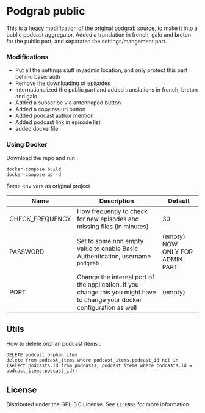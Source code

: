 # Podgrab public

This is a heacy modification of the original podgrab source, to make it into a public podcast aggregator.
Added a translation in french, galo and breton for the public part, and separated the settings/mangement part.


### Modifications
- Put all the settings stuff in /admin location, and only protect this part behind basic auth
- Remove the downloading of episodes
- Internationalized the public part and added translations in french, breton and galo
- Added a subscribe via antennapod button
- Added a copy rss url button
- Added podcast author mention
- Added podcast link in episode list
- added dockerfile

### Using Docker

Download the repo and run :
```
docker-compose build
docker-compose up -d
```

Same env vars as original project

| Name            | Description                                                             | Default |
| --------------- | ----------------------------------------------------------------------- | ------- |
| CHECK_FREQUENCY | How frequently to check for new episodes and missing files (in minutes) | 30      |
| PASSWORD        | Set to some non empty value to enable Basic Authentication, username `podgrab`|(empty) NOW ONLY FOR ADMIN PART|
| PORT            | Change the internal port of the application. If you change this you might have to change your docker configuration as well | (empty) |  


## Utils

How to delete orphan podcast items :

```
DELETE podcast orphan item
delete from podcast_items where podcast_items.podcast_id not in (select podcasts.id from podcasts, podcast_items where podcasts.id = podcast_items.podcast_id);
```

## License

Distributed under the GPL-3.0 License. See `LICENSE` for more information.